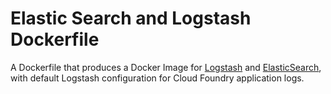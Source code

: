 Elastic Search and Logstash Dockerfile
======================================

A Dockerfile that produces a Docker Image for [Logstash](logstash.net) and [ElasticSearch](https://www.elastic.co/), with default Logstash configuration for Cloud Foundry application logs.
